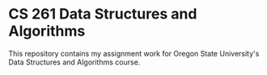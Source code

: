 CS 261 Data Structures and Algorithms
===

This repository contains my assignment work for Oregon State University's Data Structures and Algorithms course.
